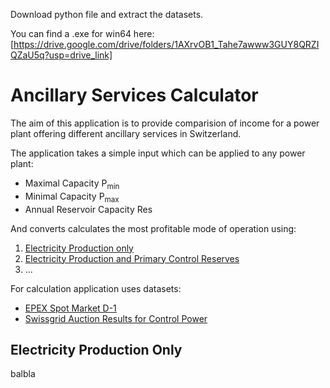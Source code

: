 Download python file and extract the datasets.

You can find a .exe for win64 here: [https://drive.google.com/drive/folders/1AXrvOB1_Tahe7awww3GUY8QRZIQZaU5q?usp=drive_link]

# Ancillary Services Calculator

The aim of this application is to provide comparision of income for a power plant offering different ancillary services in Switzerland.

The application takes a simple input which can be applied to any power plant: 

- Maximal Capacity P<sub>min</sub>
- Minimal Capacity P<sub>max</sub>
- Annual Reservoir Capacity Res

And converts calculates the most profitable mode of operation using:

1. [Electricity Production only](#ElProd)
2. [Electricity Production and Primary Control Reserves](#PRL)
3. ...

For calculation application uses datasets:
- [EPEX Spot Market D-1](https://transparency.entsoe.eu/transmission-domain/r2/dayAheadPrices/show?name=&defaultValue=true&viewType=TABLE&areaType=BZN&atch=false&dateTime.dateTime=02.12.2023+00:00|CET|DAY&biddingZone.values=CTY|10YCH-SWISSGRIDZ!BZN|10YCH-SWISSGRIDZ&resolution.values=PT60M&dateTime.timezone=CET_CEST&dateTime.timezone_input=CET+(UTC+1)+/+CEST+(UTC+2))
- [Swissgrid Auction Results for Control Power](https://www.swissgrid.ch/en/home/customers/topics/ancillary-services/tenders.html)

## Electricity Production Only <a name="ElProd"></a>
balbla



